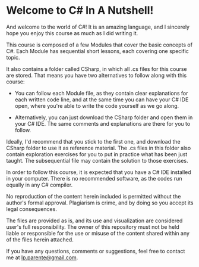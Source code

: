 # Welcome to C# In A Nutshell!

And welcome to the world of C#! It is an amazing language, and I sincerely hope you enjoy this course as much as I did writing it.

This course is composed of a few Modules that cover the basic concepts of C#. Each Module has sequential short lessons, each covering one specific topic.

It also contains a folder called CSharp, in which all .cs files for this course are stored. That means you have two alternatives to follow along with this course:

- You can follow each Module file, as they contain clear explanations for each written code line, and at the same time you can have your C# IDE open, where you're able to write the code yourself as we go along.

- Alternatively, you can just download the CSharp folder and open them in your C# IDE. The same comments and explanations are there for you to follow.

Ideally, I'd recommend that you stick to the first one, and download the CSharp folder to use it as reference material. The .cs files in this folder also contain exploration exercises for you to put in practice what has been just taught. The subsequential file may contain the solution to those exercises.

In order to follow this course, it is expected that you have a C# IDE installed in your computer. There is no recommended software, as the codes run equally in any C# compiler.

No reproduction of the content herein included is permitted without the author's formal approval. Plagiarism is crime, and by doing so you accept its legal consequences.

The files are provided as is, and its use and visualization are considered user's full responsibility. The owner of this repository must not be held liable or responsible for the use or misuse of the content shared within any of the files herein attached.

If you have any questions, comments or suggestions, feel free to contact me at lp.parente@gmail.com.
